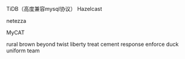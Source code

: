 TiDB（高度兼容mysql协议）
Hazelcast

netezza


MyCAT

rural brown beyond twist liberty treat cement response enforce duck uniform team